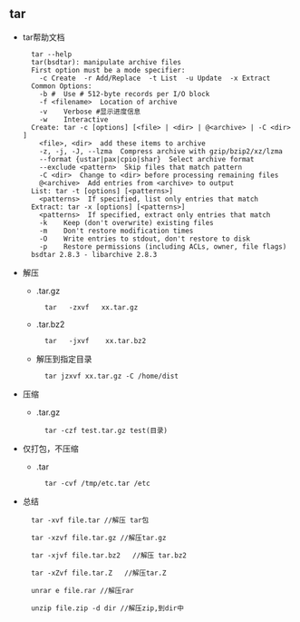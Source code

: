 ## tar
- tar帮助文档

		tar --help
        tar(bsdtar): manipulate archive files
        First option must be a mode specifier:
          -c Create  -r Add/Replace  -t List  -u Update  -x Extract
        Common Options:
          -b #  Use # 512-byte records per I/O block
          -f <filename>  Location of archive
          -v    Verbose #显示进度信息
          -w    Interactive
        Create: tar -c [options] [<file> | <dir> | @<archive> | -C <dir> ]
          <file>, <dir>  add these items to archive
          -z, -j, -J, --lzma  Compress archive with gzip/bzip2/xz/lzma
          --format {ustar|pax|cpio|shar}  Select archive format
          --exclude <pattern>  Skip files that match pattern
          -C <dir>  Change to <dir> before processing remaining files
          @<archive>  Add entries from <archive> to output
        List: tar -t [options] [<patterns>]
          <patterns>  If specified, list only entries that match
        Extract: tar -x [options] [<patterns>]
          <patterns>  If specified, extract only entries that match
          -k    Keep (don't overwrite) existing files
          -m    Don't restore modification times
          -O    Write entries to stdout, don't restore to disk
          -p    Restore permissions (including ACLs, owner, file flags)
        bsdtar 2.8.3 - libarchive 2.8.3
- 解压
	- .tar.gz     
		
			tar   -zxvf   xx.tar.gz
	- .tar.bz2   
	
			tar   -jxvf    xx.tar.bz2
	- 解压到指定目录
	
			tar jzxvf xx.tar.gz -C /home/dist
- 压缩
	- .tar.gz
	
			tar -czf test.tar.gz test(目录)
- 仅打包，不压缩
	- .tar
	
    		tar -cvf /tmp/etc.tar /etc 
- 总结

        tar -xvf file.tar //解压 tar包

        tar -xzvf file.tar.gz //解压tar.gz

        tar -xjvf file.tar.bz2   //解压 tar.bz2

        tar -xZvf file.tar.Z   //解压tar.Z

        unrar e file.rar //解压rar

		unzip file.zip -d dir //解压zip,到dir中
